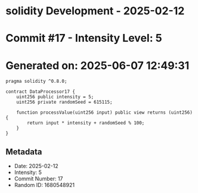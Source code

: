 ﻿# solidity Development - 2025-02-12
# Commit #17 - Intensity Level: 5
# Generated on: 2025-06-07 12:49:31
```solidity
pragma solidity ^0.8.0;

contract DataProcessor17 {
    uint256 public intensity = 5;
    uint256 private randomSeed = 615115;

    function processValue(uint256 input) public view returns (uint256) {
        return input * intensity + randomSeed % 100;
    }
}
```
## Metadata
- Date: 2025-02-12
- Intensity: 5
- Commit Number: 17
- Random ID: 1680548921
